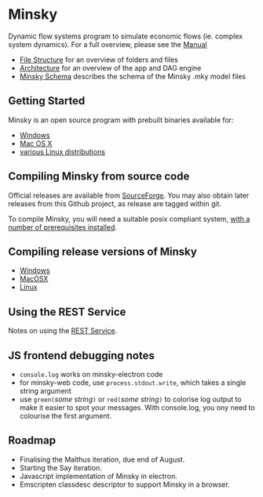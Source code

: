 # Minsky

Dynamic flow systems program to simulate economic flows (ie. complex system dynamics).
For a full overview, please see the [Manual](http://minsky.sf.net/manual/minsky.html)

- [File Structure](File%20structure.md) for an overview of folders and files
- [Architecture](Architecture.md) for an overview of the app and DAG engine
- [Minsky Schema](githubdocs/schema.md) describes the schema of the Minsky .mky model files

## Getting Started

Minsky is an open source program with prebuilt binaries available for:
- [Windows](https://sourceforge.net/projects/minsky/files/Windows%20Binaries/)
- [Mac OS X](https://sourceforge.net/projects/minsky/files/Mac%20Binaries/)
- [various Linux distributions](https://build.opensuse.org/package/show/home:hpcoder1/minsky)

## Compiling Minsky from source code

Official releases are available from [SourceForge](https://sourceforge.net/projects/minsky/files/Sources/). You may also obtain later releases from this Github project, as release are tagged within git.

To compile Minsky, you will need a suitable posix compliant system, [with a number of prerequisites installed](Compiling.md).

## Compiling release versions of Minsky

- [Windows](githubdocs/WindowsRelease.md)
- [MacOSX](githubdocs/MacRelease.md)
- [Linux](githubdocs/LinuxRelease.md)

## Using the REST Service

Notes on using the [REST Service](RESTService.md).

## JS frontend debugging notes

- `console.log` works on minsky-electron code
- for minsky-web code, use `process.stdout.write`, which takes a single string argument
- use `green(`*some string*`)` or `red(`*some string*`)` to colorise log output to make it easier to spot your messages. With console.log, you ony need to colourise the first argument.

## Roadmap

- Finalising the Malthus iteration, due end of August.
- Starting the Say iteration.
- Javascript implementation of Minsky in electron.
- Emscripten classdesc descriptor to support Minsky in a browser.

